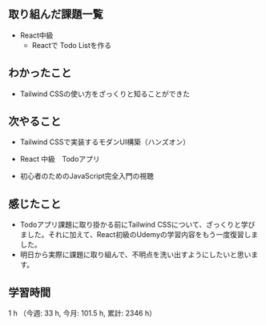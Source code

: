 ## 取り組んだ課題一覧
- React中級
    - Reactで Todo Listを作る

## わかったこと
- Tailwind CSSの使い方をざっくりと知ることができた

## 次やること
- Tailwind CSSで実装するモダンUI構築（ハンズオン）

- React 中級　Todoアプリ
        
- 初心者のためのJavaScript完全入門の視聴

    
## 感じたこと
- Todoアプリ課題に取り掛かる前にTailwind CSSについて、ざっくりと学びました。それに加えて、React初級のUdemyの学習内容をもう一度復習しました。
- 明日から実際に課題に取り組んで、不明点を洗い出すようにしたいと思います。             
                    
## 学習時間
1 h （今週: 33 h, 今月: 101.5 h, 累計: 2346 h）